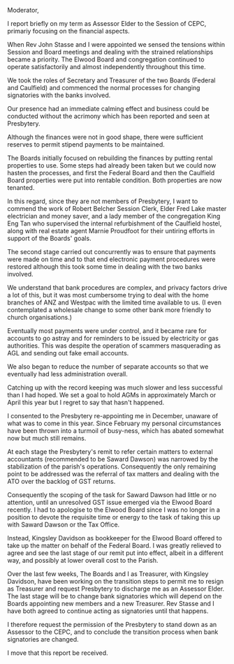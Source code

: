 Moderator,

I report briefly on my term as Assessor Elder to the Session of CEPC, primariy focusing on the financial aspects.

When Rev John Stasse and I were appointed we sensed the tensions within Session and Board meetings and dealing with the strained relationships became a priority. The Elwood Board and congregation continued to operate satisfactorily and almost independently throughout this time.

We took the roles of Secretary and Treasurer of the two Boards (Federal and Caulfield) and commenced the normal processes for changing signatories with the banks involved. 

Our presence had an immediate calming effect and business could be conducted without the acrimony which has been reported and seen at Presbytery.

Although the finances were not in good shape, there were sufficient reserves to permit stipend payments to be maintained.

The Boards initially focused on rebuilding the finances by putting rental properties to use. Some steps had already been taken but we could now hasten the processes, and first the Federal Board and then the Caulfield Board properties were put into rentable condition. Both properties are now tenanted.

In this regard, since they are not members of Presbytery, I want to commend the work of Robert Belcher Session Clerk, Elder Fred Lake master electrician and money saver, and a lady member of the congregation King Eng Tan who supervised the internal refurbishment of the Caulfield hostel, along with real estate agent Marnie Proudfoot for their untiring efforts in support of the Boards' goals.

The second stage carried out concurrently was to ensure that payments were made on time and to that end electronic payment procedures were restored although this took some time in dealing with the two banks involved.

We understand that bank procedures are complex, and privacy factors drive a lot of this, but it was most cumbersome trying to deal with the home branches of ANZ and Westpac with the limited time available to us. (I even contemplated a wholesale change to some other bank more friendly to church organisations.) 

Eventually most payments were under control, and it became rare for accounts to go astray and for reminders to be issued by electricity or gas authorities. This was despite the operation of scammers masquerading as AGL and sending out fake email accounts. 

We also began to reduce the number of separate accounts so that we eventually had less administration overall.

Catching up with the record keeping was much slower and less successful than I had hoped. We set a goal to hold AGMs in approximately March or April this year but I regret to say that hasn't happened.

I consented to the Presbytery re-appointing me in December, unaware of what was to come in this year. Since February my personal circumstances have been thrown into a turmoil of busy-ness, which has abated somewhat now but much still remains.

At each stage the Presbytery's remit to refer certain matters to external accountants (recommended to be Saward Dawson) was narrowed by the stabilization of the parish's operations. Consequently the only remaining point to be addressed was the referral of tax matters and dealing with the ATO over the backlog of GST returns.  

Consequently the scoping of the task for Saward Dawson had little or no attention, until an unresolved GST issue emerged via the Elwood Board recently. I had to apologise to the Elwood Board since I was no longer in a position to devote the requisite time or energy to the task of taking this up with Saward Dawson or the Tax Office.

Instead, Kingsley Davidson as bookkeeper for the Elwood Board offered to take up the matter on behalf of the Federal Board. I was greatly relieved to agree and see the last stage of our remit put into effect, albeit in a different way, and possibly at lower overall cost to the Parish.

Over the last few weeks, The Boards and I as Treasurer, with Kingsley Davidson, have been working on the transition steps to permit me to resign as Treasurer and request Presbytery to discharge me as an Assessor Elder.  The last stage will be to change bank signatories which will depend on the Boards appointing new members and a new Treasurer. Rev Stasse and I have both agreed to continue acting as signatories until that happens.  

I therefore request the permission of the Presbytery to stand down as an Assessor to the CEPC, and to conclude the transition process when bank signatories are changed.

I move that this report be received.
